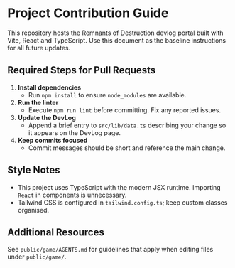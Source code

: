 # Project Contribution Guide

This repository hosts the Remnants of Destruction devlog portal built with Vite, React and TypeScript. Use this document as the baseline instructions for all future updates.

## Required Steps for Pull Requests

1. **Install dependencies**
   - Run `npm install` to ensure `node_modules` are available.
2. **Run the linter**
   - Execute `npm run lint` before committing. Fix any reported issues.
3. **Update the DevLog**
   - Append a brief entry to `src/lib/data.ts` describing your change so it appears on the DevLog page.
4. **Keep commits focused**
   - Commit messages should be short and reference the main change.

## Style Notes

- This project uses TypeScript with the modern JSX runtime. Importing `React` in components is unnecessary.
- Tailwind CSS is configured in `tailwind.config.ts`; keep custom classes organised.

## Additional Resources

See `public/game/AGENTS.md` for guidelines that apply when editing files under `public/game/`.
